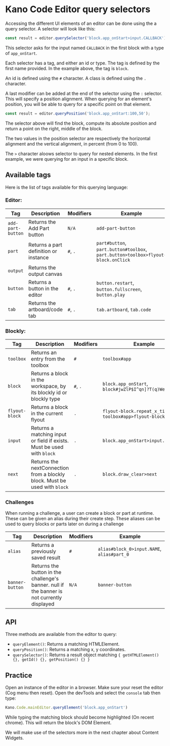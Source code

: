 # Kano Code Editor query selectors

Accessing the different UI elements of an editor can be done using the a query selector. A selector will look like this:

```js
const result = editor.querySelector('block.app_onStart>input.CALLBACK');
```

This selector asks for the input named `CALLBACK` in the first block with a type of `app_onStart`.

Each selector has a tag, and either an id or type. The tag is defined by the first name provided. In the example above, the tag is `block`.

An id is defined using the `#` character. A class is defined using the `.` character.

A last modifier can be added at the end of the selector using the `:` selector. This will specify a position alignment. When querying for an element's position, you will be able to query for a specific point on that element.

```js
const result = editor.queryPosition('block.app_onStart:100,50');
```

The selector above will find the block, compute its absolute position and return a point on the right, middle of the block.

The two values in the position selector are respectively the horizontal alignment and the vertical alignment, in percent (from 0 to 100).

The `>` character aloows selector to query for nested elements. In the first example, we were querying for an input in a specific block.

## Available tags

Here is the list of tags available for this querying language:

### Editor:

|Tag|Description|Modifiers|Example|
|---|---|---|---|
|`add-part-button`|Returns the Add Part button|`N/A`|`add-part-button`|
|`part`|Returns a part definition or instance|`#`, `.`|`part#button`, `part.button#toolbox`, `part.button>toolbox>flyout-block.onClick`|
|`output`|Returns the output canvas|||
|`button`|Returns a button in the editor|`#`, `.`|`button.restart`, `button.fullscreen`, `button.play`|
|`tab`|Returns the artboard/code tab|`#`, `.`|`tab.artboard`, `tab.code`|

### Blockly:

|Tag|Description|Modifiers|Example|
|---|---|---|---|
|`toolbox`|Returns an entry from the toolbox|`#`|`toolbox#app`|
|`block`|Returns a block in the workspace, by its blockly id or blockly type|`#`, `.`|`block.app_onStart`, `block#jwZlP$I^qn]?T(q)WeRt`|
|`flyout-block`|Returns a block in the current flyout|`.`|`flyout-block.repeat_x_times`, `toolbox#app>flyout-block.onStart`|
|`input`|Returns a matching input or field if exists. Must be used with `block`|`.`|`block.app_onStart>input.callback`|
|`next`|Returns the nextConnection from a blockly block. Must be used with `block`|`.`|`block.draw_clear>next`|

### Challenges

When running a challenge, a user can create a block or part at runtime. These can be given an alias during their create step. These aliases can be used to query blocks or parts later on during a challenge

|Tag|Description|Modifiers|Example|
|---|---|---|---|
|`alias`|Returns a previously saved result|`#`|`alias#block_0>input.NAME`, `alias#part_0`|
|`banner-button`|Returns the button in the challenge's banner. null if the banner is not currently displayed|`N/A`|`banner-button`|


## API

Three methods are available from the editor to query:

 - `queryElement()`: Returns a matching HTMLElement.
 - `queryPosition()`: Returns a matching x, y coordinates.
 - `querySelector()`: Returns a result object matching `{ getHTMLElement() {}, getId() {}, getPosition() {} }`


## Practice

Open an instance of the editor in a browser. Make sure your reset the editor (Cog menu then reset). Open the devTools and select the `console` tab then type:

```js
Kano.Code.mainEditor.queryElement('block.app_onStart')
```

While typing the matching block should become highlighted (On recent chrome). This will return the block's DOM Element.

We will make use of the selectors more in the next chapter about Content Widgets.
